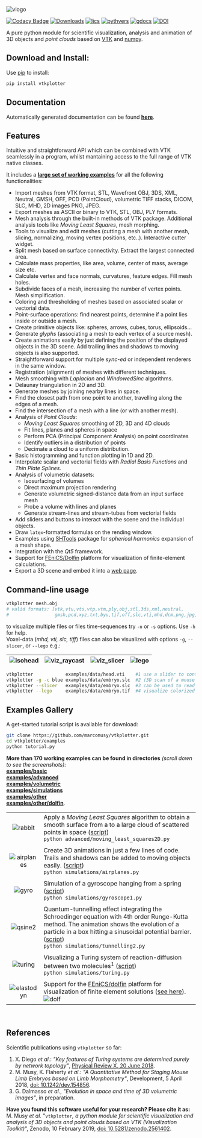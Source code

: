 ![vlogo](https://user-images.githubusercontent.com/32848391/52522718-50d83880-2c89-11e9-80ff-df1b5618a84a.png)

[![Codacy Badge](https://api.codacy.com/project/badge/Grade/e8c5f1f9afb6433a9cdf4edb5499bd46)](https://app.codacy.com/app/marcomusy/vtkplotter?utm_source=github.com&utm_medium=referral&utm_content=marcomusy/vtkplotter&utm_campaign=Badge_Grade_Dashboard)
[![Downloads](https://pepy.tech/badge/vtkplotter)](https://pepy.tech/project/vtkplotter)
[![lics](https://img.shields.io/badge/license-MIT-blue.svg)](https://en.wikipedia.org/wiki/MIT_License)
[![pythvers](https://img.shields.io/badge/python-2.7%7C3-brightgreen.svg)](https://pypi.org/project/vtkplotter)
[![gdocs](https://img.shields.io/badge/docs%20by-gendocs-blue.svg)](https://gendocs.readthedocs.io/en/latest)
[![DOI](https://zenodo.org/badge/DOI/10.5281/zenodo.2561402.svg)](https://doi.org/10.5281/zenodo.2561402)

A pure python module for scientific visualization, analysis and animation of 3D objects 
and *point clouds* based on [VTK](https://www.vtk.org/) and [numpy](http://www.numpy.org/).<br>

## Download and Install:
Use [pip](https://projects.raspberrypi.org/en/projects/using-pip-on-windows) to install:
```bash
pip install vtkplotter
```

## Documentation
Automatically generated documentation can be found [**here**](https://vtkplotter.embl.es).

## Features

Intuitive and straightforward API which can be combined with VTK seamlessly 
in a program, whilst mantaining access to the full range of VTK native classes.

It includes a [**large set of working examples**](https://github.com/marcomusy/vtkplotter/tree/master/examples)
for all the following functionalities:

  - Import meshes from VTK format, STL, Wavefront OBJ, 3DS, XML, Neutral, GMSH, OFF, PCD (PointCloud), volumetric TIFF stacks, DICOM, SLC, MHD, 2D images PNG, JPEG.
  - Export meshes as ASCII or binary to VTK, STL, OBJ, PLY formats.
  - Mesh analysis through the built-in methods of VTK package. Additional analysis tools like *Moving Least Squares*, mesh morphing.
  - Tools to visualize and edit meshes (cutting a mesh with another mesh, slicing, normalizing, moving vertex positions, etc..). Interactive cutter widget.
  - Split mesh based on surface connectivity. Extract the largest connected area.
  - Calculate mass properties, like area, volume, center of mass, average size etc.
  - Calculate vertex and face normals, curvatures, feature edges. Fill mesh holes.
  - Subdivide faces of a mesh, increasing the number of vertex points. Mesh simplification.
  - Coloring and thresholding of meshes based on associated scalar or vectorial data.
  - Point-surface operations: find nearest points, determine if a point lies inside or outside a mesh.
  - Create primitive objects like: spheres, arrows, cubes, torus, ellipsoids... 
  - Generate *glyphs* (associating a mesh to each vertex of a source mesh).
  - Create animations easily by just defining the position of the displayed objects in the 3D scene. Add trailing lines and shadows to moving objects is also supported.
  - Straightforward support for multiple *sync-ed* or independent renderers in  the same window.
  - Registration (alignment) of meshes with different techniques.
  - Mesh smoothing with *Laplacian* and *WindowedSinc* algorithms.
  - Delaunay triangulation in 2D and 3D.
  - Generate meshes by joining nearby lines in space.
  - Find the closest path from one point to another, travelling along the edges of a mesh.
  - Find the intersection of a mesh with a line (or with another mesh).
  - Analysis of *Point Clouds*:
	 - *Moving Least Squares* smoothing of 2D, 3D and 4D clouds
    - Fit lines, planes and spheres in space
    - Perform PCA (Principal Component Analysis) on point coordinates
    - Identify outliers in a distribution of points
    - Decimate a cloud to a uniform distribution.
  - Basic histogramming and function plotting in 1D and 2D.
  - Interpolate scalar and vectorial fields with *Radial Basis Functions* and *Thin Plate Splines*.
  - Analysis of volumetric datasets:
    - Isosurfacing of volumes
    - Direct maximum projection rendering
    - Generate volumetric signed-distance data from an input surface mesh
    - Probe a volume with lines and planes
    - Generate stream-lines and stream-tubes from vectorial fields
  - Add sliders and buttons to interact with the scene and the individual objects.
  - Draw `latex`-formatted formulas on the rending window.
  - Examples using [SHTools](https://shtools.oca.eu/shtools) package for *spherical harmonics* expansion of a mesh shape.
  - Integration with the *Qt5* framework.
  - Support for [FEniCS/Dolfin](https://fenicsproject.org/) platform for visualization of finite-element calculations.
  - Export a 3D scene and embed it into a [web page](https://vtkplotter.embl.es/examples/fenics_elasticity.html).



## Command-line usage
```bash
vtkplotter mesh.obj 
# valid formats: [vtk,vtu,vts,vtp,vtm,ply,obj,stl,3ds,xml,neutral,
#                 gmsh,pcd,xyz,txt,byu,tif,off,slc,vti,mhd,dcm,png,jpg]
```
to visualize multiple files or files time-sequences try `-n` or `-s` options. Use `-h` for help.<br> 
Voxel-data (_mhd, vti, slc, tiff_) files can also be visualized with options `-g`, `--slicer`,
or `--lego` e.g.:

|![isohead](https://user-images.githubusercontent.com/32848391/56972083-a7f3f800-6b6a-11e9-9cb3-1047b69dcad2.gif) |   ![viz_raycast](https://user-images.githubusercontent.com/32848391/56972086-a7f3f800-6b6a-11e9-841e-ae499a0fb83f.png)  | ![viz_slicer](https://user-images.githubusercontent.com/32848391/56972084-a7f3f800-6b6a-11e9-98c4-dc4ffec70a5e.png)      |![lego](https://user-images.githubusercontent.com/32848391/56969949-71b47980-6b66-11e9-8251-4bbdb275cb22.jpg) |
|:-----------------------------------------------------------------------------------------------------------------:|:---:|:---:|:-----|
```bash
vtkplotter            examples/data/head.vti    #1 use a slider to control isosurfacing
vtkplotter -g -c blue examples/data/embryo.slc  #2 (3D scan of a mouse embryo)
vtkplotter --slicer   examples/data/embryo.slc  #3 can be used to read DICOM datasets
vtkplotter --lego     examples/data/embryo.tif  #4 visualize colorized voxels
```


## Examples Gallery
A get-started tutorial script is available for download:
```bash
git clone https://github.com/marcomusy/vtkplotter.git
cd vtkplotter/examples
python tutorial.py
```
**More than 170 working examples can be found in directories** _(scroll down to see the screenshots):_ <br>
[**examples/basic**](https://github.com/marcomusy/vtkplotter/blob/master/examples/basic)<br>
[**examples/advanced**](https://github.com/marcomusy/vtkplotter/blob/master/examples/advanced)<br>
[**examples/volumetric**](https://github.com/marcomusy/vtkplotter/blob/master/examples/volumetric)<br>
[**examples/simulations**](https://github.com/marcomusy/vtkplotter/blob/master/examples/simulations)<br>
[**examples/other**](https://github.com/marcomusy/vtkplotter/blob/master/examples/other)<br>
[**examples/other/dolfin**](https://github.com/marcomusy/vtkplotter/blob/master/examples/other/dolfin).<br>

|          |      |
|:--------:|:-----|
| ![rabbit](https://user-images.githubusercontent.com/32848391/50738808-5816ad00-11d8-11e9-9854-c952be6fb941.jpg)   | Apply a *Moving Least Squares* algorithm to obtain a smooth surface from a to a large cloud of scattered points in space ([script](https://github.com/marcomusy/vtkplotter/blob/master/examples/advanced/moving_least_squares2D.py)) <br />  `python advanced/moving_least_squares2D.py` |
|                                                                                                                   |      |
| ![airplanes](https://user-images.githubusercontent.com/32848391/57341963-b8910900-713c-11e9-898a-84b6d3712bce.gif)| Create 3D animations in just a few lines of code.<br>Trails and shadows can be added to moving objects easily. ([script](https://github.com/marcomusy/vtkplotter/blob/master/examples/simulations/airplanes.py)) <br /> `python simulations/airplanes.py`|
|                                                                                                                   |      |
| ![gyro](https://user-images.githubusercontent.com/32848391/39766016-85c1c1d6-52e3-11e8-8575-d167b7ce5217.gif)     | Simulation of a gyroscope hanging from a spring ([script](https://github.com/marcomusy/vtkplotter/blob/master/examples/simulations/gyroscope1.py)) <br /> `python simulations/gyroscope1.py`|
|                                                                                                                   |      |
| ![qsine2](https://user-images.githubusercontent.com/32848391/47751431-06aae880-dc92-11e8-9fcf-6659123edbfa.gif)   | Quantum-tunnelling effect integrating the Schroedinger equation with 4th order Runge-Kutta method. The animation shows the evolution of a particle in a box hitting a sinusoidal potential barrier. ([script](https://github.com/marcomusy/vtkplotter/blob/master/examples/simulations/tunnelling2.py)) <br /> `python simulations/tunnelling2.py`   |
|                                                                                                                   |      |
| ![turing](https://user-images.githubusercontent.com/32848391/40665257-1412a30e-635d-11e8-9536-4c73bf6bdd92.gif)   | Visualizing a Turing system of reaction-diffusion between two molecules<sup>1</sup> ([script](https://github.com/marcomusy/vtkplotter/blob/master/examples/simulations/turing.py)) <br /> `python simulations/turing.py`  |
|                                                                                                                   |      |
| ![elastodyn](https://user-images.githubusercontent.com/32848391/54932788-bd4a8680-4f1b-11e9-9326-33645171a45e.gif)   |  Support for the [FEniCS/dolfin](https://fenicsproject.org/) platform for visualization of finite element solutions ([see here](https://github.com/marcomusy/vtkplotter/blob/master/examples/other/dolfin)).  <br /> ![dolf](https://user-images.githubusercontent.com/32848391/56671156-6bc91f00-66b4-11e9-8c58-e6b71e2ad1d0.gif) |
<br />



## References
Scientific publications using `vtkplotter` so far:

1. X. Diego _et al._: 
*"Key features of Turing systems are determined purely by network topology"*, 
[Physical Review X, 20 June 2018](https://journals.aps.org/prx/abstract/10.1103/PhysRevX.8.021071). 
2. M. Musy, K. Flaherty _et al._:
*"A Quantitative Method for Staging Mouse Limb Embryos based on Limb Morphometry"*,
Development, 5 April 2018, [doi: 10.1242/dev.154856](http://dev.biologists.org/content/145/7/dev154856).
3. G. Dalmasso *et al.*, *"Evolution in space and time of 3D volumetric images"*, in preparation.

**Have you found this software useful for your research? Please cite it as:**<br>
M. Musy  _et al._
"`vtkplotter`*, a python module for scientific visualization and analysis of 3D objects 
and point clouds based on VTK (Visualization Toolkit)*", 
Zenodo, 10 February 2019, [doi: 10.5281/zenodo.2561402](http://doi.org/10.5281/zenodo.2561402).

